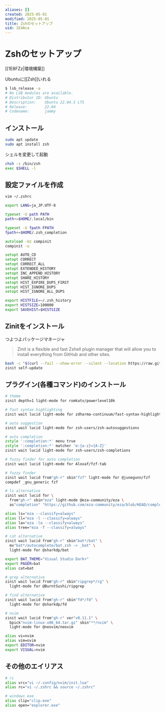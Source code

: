 ```yaml
---
aliases: []
created: 2025-05-01
modified: 2025-05-01
title: Zshのセットアップ
uid: 1E4Aca
---
```


# Zshのセットアップ

[[1E8FZz|環境構築]]

Ubuntuに[[Zsh]]いれる

```bash title="bash"
$ lsb_release -a
# No LSB modules are available.
# Distributor ID: Ubuntu
# Description:    Ubuntu 22.04.5 LTS
# Release:        22.04
# Codename:       jammy
```

## インストール

```bash title="bash"
sudo apt update
sudo apt install zsh
```

シェルを変更して起動

```bash title="bash"
chsh -s /bin/zsh
exec $SHELL -l
```

## 設定ファイルを作成

```zsh title="zsh"
vim ~/.zshrc
```

```zsh title="~/.zshrc"
export LANG=ja_JP.UTF-8

typeset -U path PATH
path+=$HOME/.local/bin

typeset -U fpath FPATH
fpath+=$HOME/.zsh_completion

autoload -Uz compinit
compinit -u

setopt AUTO_CD
setopt CORRECT
setopt CORRECT_ALL
setopt EXTENDED_HISTORY
setopt INC_APPEND_HISTORY
setopt SHARE_HISTORY
setopt HIST_EXPIRE_DUPS_FIRST
setopt HIST_IGNORE_DUPS
setopt HIST_IGNORE_ALL_DUPS

export HISTFILE=~/.zsh_history
export HISTSIZE=100000
export SAVEHIST=$HISTSIZE
```

## Zinitをインストール

つよつよパッケージマネージャ

> Zinit is a flexible and fast Zshell plugin manager that will allow you to install everything from GitHub and other sites.

```zsh title="zsh"
bash -c "$(curl --fail --show-error --silent --location https://raw.githubusercontent.com/zdharma-continuum/zinit/HEAD/scripts/install.sh)"
zinit self-update
```

## プラグイン(各種コマンド)のインストール

```zsh title="~/.zshrc"
# theme
zinit depth=1 light-mode for romkatv/powerlevel10k

# fast syntax highlighting
zinit wait lucid light-mode for zdharma-continuum/fast-syntax-highlighting

# auto suggestion
zinit wait lucid light-mode for zsh-users/zsh-autosuggestions

# auto completion
zstyle ':completion:*' menu true
zstyle ':completion:*' matcher 'm:{a-z}={A-Z}'
zinit wait lucid light-mode for zsh-users/zsh-completions

# fuzzy finder for auto completion
zinit wait lucid light-mode for Aloxaf/fzf-tab

# fuzzy finder
zinit wait lucid from"gh-r" sbin"fzf" light-mode for @junegunn/fzf
compdef _gnu_generic fzf

# ls alternative
zinit wait lucid for \
  from"gh-r" sbin"eza" light-mode @eza-community/eza \
  as"completion" "https://github.com/eza-community/eza/blob/HEAD/completions/zsh/_eza"

alias ls="eza --classify=always"
alias ll="eza -l --classify=always"
alias la="eza -la --classify=always"
alias tree="eza -T --classify=always"

# cat alternative
zinit wait lucid from"gh-r" sbin"bat*/bat" \
  mv"bat*/autocomplete/bat.zsh -> _bat" \
  light-mode for @sharkdp/bat

export BAT_THEME="Visual Studio Dark+"
export PAGER=bat
alias cat=bat

# grep alternative
zinit wait lucid from"gh-r" sbin"ripgrep*/rg" \
  light-mode for @BurntSushi/ripgrep

# find alternative
zinit wait lucid from"gh-r" sbin"fd*/fd" \
  light-mode for @sharkdp/fd

# nvim
zinit wait lucid from"gh-r" ver"v0.11.1" \
  bpick"nvim-linux-x86_64.tar.gz" sbin"**/nvim" \
  light-mode for @neovim/neovim

alias vi=nvim
alias vim=nvim
export EDITOR=nvim
export VISUAL=nvim

```

## その他のエイリアス

```zsh title="~/.zshrc"
# rc
alias vrc="vi ~/.config/nvim/init.lua"
alias rc="vi ~/.zshrc && source ~/.zshrc"

# windows exe
alias clip="clip.exe"
alias open="explorer.exe"
```